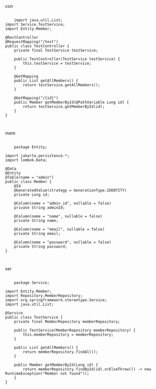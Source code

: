 con
<pre>
  <code>
    import java.util.List;
import Service.TestService;
import Entity.Member;

@RestController
@RequestMapping("/test")
public class TestController {
    private final TestService testService;

    public TestController(TestService testService) {
        this.testService = testService;
    }

    @GetMapping
    public List<Member> getAllMembers() {
        return testService.getAllMembers();
    }

    @GetMapping("/{id}")
    public Member getMemberById(@PathVariable Long id) {
        return testService.getMemberById(id);
    }
}

  </code>
</pre>

mem
<pre>
  <code>
    package Entity;

import jakarta.persistence.*;
import lombok.Data;

@Data
@Entity
@Table(name = "admin")
public class Member {
    @Id
    @GeneratedValue(strategy = GenerationType.IDENTITY)
    private Long id;

    @Column(name = "admin_id", nullable = false)
    private String adminId;

    @Column(name = "name", nullable = false)
    private String name;

    @Column(name = "email", nullable = false)
    private String email;

    @Column(name = "password", nullable = false)
    private String password;
}

  </code>
</pre>

ser
<pre>
  <code>
    package Service;

import Entity.Member;
import Repository.MemberRepository;
import org.springframework.stereotype.Service;
import java.util.List;

@Service
public class TestService {
    private final MemberRepository memberRepository;

    public TestService(MemberRepository memberRepository) {
        this.memberRepository = memberRepository;
    }

    public List<Member> getAllMembers() {
        return memberRepository.findAll();
    }

    public Member getMemberById(Long id) {
        return memberRepository.findById(id).orElseThrow(() -> new RuntimeException("Member not found"));
    }
}

  </code>
</pre>
